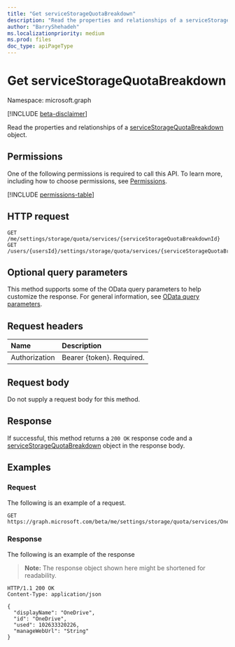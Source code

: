 ```yaml
---
title: "Get serviceStorageQuotaBreakdown"
description: "Read the properties and relationships of a serviceStorageQuotaBreakdown object."
author: "BarryShehadeh"
ms.localizationpriority: medium
ms.prod: files
doc_type: apiPageType
---
```


# Get serviceStorageQuotaBreakdown
Namespace: microsoft.graph

[!INCLUDE [beta-disclaimer](../../includes/beta-disclaimer.md)]

Read the properties and relationships of a [serviceStorageQuotaBreakdown](../resources/servicestoragequotabreakdown.md) object.

## Permissions
One of the following permissions is required to call this API. To learn more, including how to choose permissions, see [Permissions](/graph/permissions-reference).

<!-- { "blockType": "permissions", "name": "servicestoragequotabreakdown_get" } -->
[!INCLUDE [permissions-table](../includes/permissions/servicestoragequotabreakdown-get-permissions.md)]

## HTTP request

<!-- {
  "blockType": "ignored"
}
-->
``` http
GET /me/settings/storage/quota/services/{serviceStorageQuotaBreakdownId}
GET /users/{usersId}/settings/storage/quota/services/{serviceStorageQuotaBreakdownId}
```

## Optional query parameters
This method supports some of the OData query parameters to help customize the response. For general information, see [OData query parameters](/graph/query-parameters).

## Request headers
|Name|Description|
|:---|:---|
|Authorization|Bearer {token}. Required.|

## Request body
Do not supply a request body for this method.

## Response

If successful, this method returns a `200 OK` response code and a [serviceStorageQuotaBreakdown](../resources/servicestoragequotabreakdown.md) object in the response body.

## Examples

### Request
The following is an example of a request.
<!-- {
  "blockType": "request",
  "name": "get_servicestoragequotabreakdown"
}
-->
``` http
GET https://graph.microsoft.com/beta/me/settings/storage/quota/services/OneDrive
```


### Response
The following is an example of the response
>**Note:** The response object shown here might be shortened for readability.
<!-- {
  "blockType": "response",
  "truncated": true,
  "@odata.type": "microsoft.graph.serviceStorageQuotaBreakdown"
}
-->
``` http
HTTP/1.1 200 OK
Content-Type: application/json

{
  "displayName": "OneDrive",
  "id": "OneDrive",
  "used": 102633320226,
  "manageWebUrl": "String"
}
```

